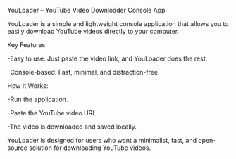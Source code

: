 YouLoader – YouTube Video Downloader Console App

YouLoader is a simple and lightweight console application that allows you to easily download YouTube videos directly to your computer.

Key Features:

-Easy to use: Just paste the video link, and YouLoader does the rest.

-Console-based: Fast, minimal, and distraction-free.

How It Works:

-Run the application.

-Paste the YouTube video URL.

-The video is downloaded and saved locally.

YouLoader is designed for users who want a minimalist, fast, and open-source solution for downloading YouTube videos.
